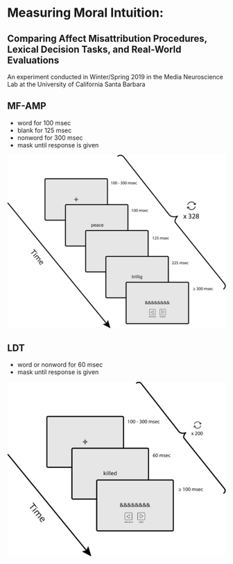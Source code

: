 # Measuring Moral Intuition:
## Comparing Affect Misattribution Procedures, Lexical Decision Tasks, and Real-World Evaluations

An experiment conducted in Winter/Spring 2019 in the Media Neuroscience Lab at the University of California Santa Barbara

## MF-AMP

- word for 100 msec
- blank for 125 msec
- nonword for 300 msec
- mask until response is given

![AMP figure](/misc/amp_figure.png)

## LDT
- word or nonword for 60 msec
- mask until response is given

![LDT figure](/misc/ldt_figure.png)
